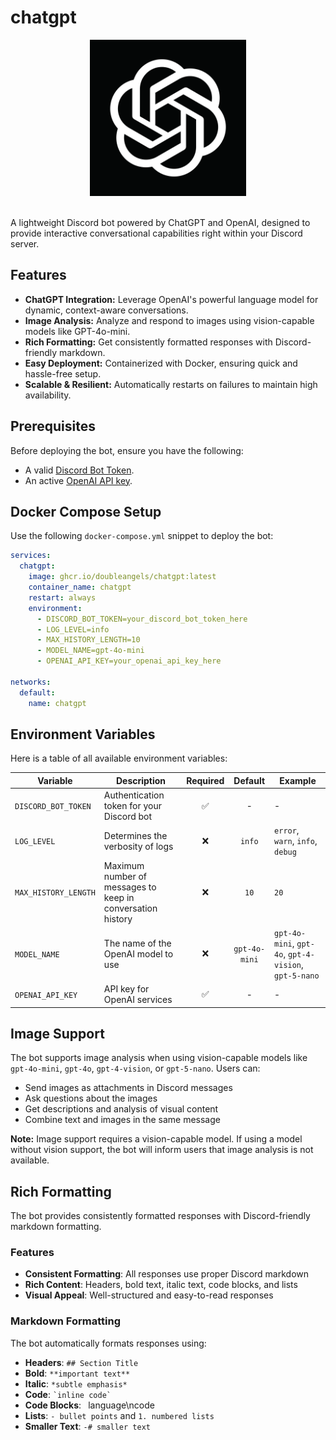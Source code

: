 # chatgpt

<div align="center">
  <img src="logo.png" alt="Logo" width="250">
</div>
<br>

A lightweight Discord bot powered by ChatGPT and OpenAI, designed to provide interactive conversational capabilities right within your Discord server.

## Features

- **ChatGPT Integration:** Leverage OpenAI's powerful language model for dynamic, context-aware conversations.
- **Image Analysis:** Analyze and respond to images using vision-capable models like GPT-4o-mini.
- **Rich Formatting:** Get consistently formatted responses with Discord-friendly markdown.
- **Easy Deployment:** Containerized with Docker, ensuring quick and hassle-free setup.
- **Scalable & Resilient:** Automatically restarts on failures to maintain high availability.

## Prerequisites

Before deploying the bot, ensure you have the following:

- A valid [Discord Bot Token](https://discord.com/developers/applications).
- An active [OpenAI API key](https://platform.openai.com/overview).

## Docker Compose Setup

Use the following `docker-compose.yml` snippet to deploy the bot:

```yaml
services:
  chatgpt:
    image: ghcr.io/doubleangels/chatgpt:latest
    container_name: chatgpt
    restart: always
    environment:
      - DISCORD_BOT_TOKEN=your_discord_bot_token_here
      - LOG_LEVEL=info
      - MAX_HISTORY_LENGTH=10
      - MODEL_NAME=gpt-4o-mini
      - OPENAI_API_KEY=your_openai_api_key_here

networks:
  default:
    name: chatgpt
```

## Environment Variables

Here is a table of all available environment variables:

| Variable             | Description                                                | Required |    Default    | Example                                               |
| -------------------- | ---------------------------------------------------------- | :------: | :-----------: | ----------------------------------------------------- |
| `DISCORD_BOT_TOKEN`  | Authentication token for your Discord bot                  |    ✅    |       -       | -                                                     |
| `LOG_LEVEL`          | Determines the verbosity of logs                           |    ❌    |    `info`     | `error`, `warn`, `info`, `debug`                      |
| `MAX_HISTORY_LENGTH` | Maximum number of messages to keep in conversation history |    ❌    |     `10`      | `20`                                                  |
| `MODEL_NAME`         | The name of the OpenAI model to use                        |    ❌    | `gpt-4o-mini` | `gpt-4o-mini`, `gpt-4o`, `gpt-4-vision`, `gpt-5-nano` |
| `OPENAI_API_KEY`     | API key for OpenAI services                                |    ✅    |       -       | -                                                     |

## Image Support

The bot supports image analysis when using vision-capable models like `gpt-4o-mini`, `gpt-4o`, `gpt-4-vision`, or `gpt-5-nano`. Users can:

- Send images as attachments in Discord messages
- Ask questions about the images
- Get descriptions and analysis of visual content
- Combine text and images in the same message

**Note:** Image support requires a vision-capable model. If using a model without vision support, the bot will inform users that image analysis is not available.

## Rich Formatting

The bot provides consistently formatted responses with Discord-friendly markdown formatting.

### Features

- **Consistent Formatting**: All responses use proper Discord markdown
- **Rich Content**: Headers, bold text, italic text, code blocks, and lists
- **Visual Appeal**: Well-structured and easy-to-read responses

### Markdown Formatting

The bot automatically formats responses using:

- **Headers**: `## Section Title`
- **Bold**: `**important text**`
- **Italic**: `*subtle emphasis*`
- **Code**: `` `inline code` ``
- **Code Blocks**: ` `language\ncode` `
- **Lists**: `- bullet points` and `1. numbered lists`
- **Smaller Text**: `-# smaller text`
